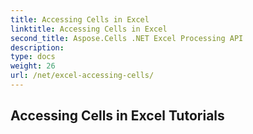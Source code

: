 ```yaml
---
title: Accessing Cells in Excel
linktitle: Accessing Cells in Excel
second_title: Aspose.Cells .NET Excel Processing API
description: 
type: docs
weight: 26
url: /net/excel-accessing-cells/
---
```


## Accessing Cells in Excel Tutorials